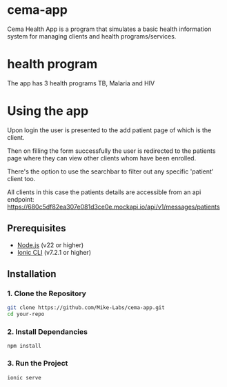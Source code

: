 # cema-app
Cema Health App is a program that simulates a basic health information system for managing clients and health programs/services.

# health program
The app has 3 health programs TB, Malaria and HIV

# Using the app
Upon login the user is presented to the add patient page of which is the client.

Then on filling the form successfully the user is redirected to the patients page where they can view other clients whom have been enrolled.

There's the option to use the searchbar to filter out any specific 'patient' client too.

All clients in this case the patients details are accessible from an api endpoint: https://680c5df82ea307e081d3ce0e.mockapi.io/api/v1/messages/patients 

## Prerequisites
- [Node.js](https://nodejs.org/) (v22 or higher)
- [Ionic CLI](https://ionicframework.com/docs/cli) (v7.2.1 or higher)

## Installation

### 1. Clone the Repository
```bash
git clone https://github.com/Mike-Labs/cema-app.git
cd your-repo
```
### 2. Install Dependancies
```
npm install
```
### 3. Run the Project
```
ionic serve
````
